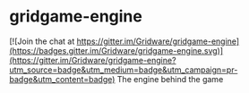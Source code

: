 # gridgame-engine

[![Join the chat at https://gitter.im/Gridware/gridgame-engine](https://badges.gitter.im/Gridware/gridgame-engine.svg)](https://gitter.im/Gridware/gridgame-engine?utm_source=badge&utm_medium=badge&utm_campaign=pr-badge&utm_content=badge)
The engine behind the game
